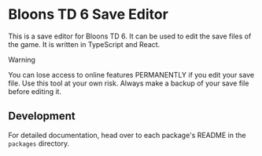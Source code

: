 # Bloons TD 6 Save Editor

This is a save editor for Bloons TD 6. It can be used to edit the save files of the game. It is written in TypeScript and React.

> [!WARNING]  
> You can lose access to online features PERMANENTLY if you edit your save file. Use this tool at your own risk. Always make a backup of your save file before editing it.

## Development

For detailed documentation, head over to each package's README in the `packages` directory.